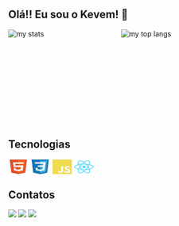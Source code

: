 ## Olá!! Eu sou o Kevem! 👋
<div style="display: flex">
  <img alt="my stats" width="45%" height=190px src="https://github-readme-stats.vercel.app/api?username=KevLima&show_icons=true&theme=dark">
  <img alt="my top langs" width="45%" height=190px src="https://github-readme-stats.vercel.app/api/top-langs/?username=KevLima&show_icons=true&theme=dark">
</div>

## Tecnologias
<div>
  <img align="center" alt="Kev-HTML" height="30" width="40" src="https://raw.githubusercontent.com/devicons/devicon/master/icons/html5/html5-original.svg">
  <img align="center" alt="Kev-CSS" height="30" width="40" src="https://raw.githubusercontent.com/devicons/devicon/master/icons/css3/css3-original.svg">
  <img align="center" alt="Kev-Js" height="30" width="40" src="https://raw.githubusercontent.com/devicons/devicon/master/icons/javascript/javascript-plain.svg">
  <img align="center" alt="Kev-React" height="30" width="40" src="https://raw.githubusercontent.com/devicons/devicon/master/icons/react/react-original.svg">
</div>
  
## Contatos
<div> 
  <a href="https://www.instagram.com/kev.limma?igsh=MTF6Z2lldGIxanJjNQ==" target="_blank"><img src="https://img.shields.io/badge/-Instagram-%23E4405F?style=for-the-badge&logo=instagram&logoColor=white" target="_blank"></a>
  <a href="https://discord.gg/D7sUVVCd" target="_blank"><img src="https://img.shields.io/badge/Discord-7289DA?style=for-the-badge&logo=discord&logoColor=white" target="_blank"></a>
  <a href="https://www.linkedin.com/in/kevem-lima-2a376b386?utm_source=share&utm_campaign=share_via&utm_content=profile&utm_medium=android_app" target="_blank"><img src="https://img.shields.io/badge/-LinkedIn-%230077B5?style=for-the-badge&logo=linkedin&logoColor=white" target="_blank"></a> 
</div>
